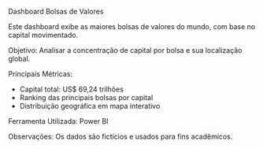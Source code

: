 Dashboard Bolsas de Valores

Este dashboard exibe as maiores bolsas de valores do mundo, com base no capital movimentado.

Objetivo:
Analisar a concentração de capital por bolsa e sua localização global.

Principais Métricas:
- Capital total: US$ 69,24 trilhões
- Ranking das principais bolsas por capital
- Distribuição geográfica em mapa interativo

Ferramenta Utilizada:
Power BI

Observações:
Os dados são fictícios e usados para fins acadêmicos.
